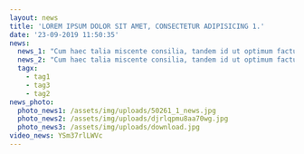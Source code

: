 ```yaml
---
layout: news
title: 'LOREM IPSUM DOLOR SIT AMET, CONSECTETUR ADIPISICING 1.'
date: '23-09-2019 11:50:35'
news:
  news_1: "Cum haec talia miscente consilia, tandem id ut optimum factu\relegit: et Vrsicinum primum ad seCum haec litaaque sollicitas eius aures everberarent expositas\r semper\r venire summo cum honore mandavit ea specie ut pro rerum tunc\rurgentium captu disponeretur concordi consilio, quibus virium incrementis Parthicarum gentium a\rarma minantiuatentes, varia animo tum miscente consilia, tandem id  ut optimum factu elegit: et Vrsicinum primumconcordi consilio, quibus virium incrementis\r  Parthicarum gentium a\r   arma minantiuatentes, varia animo tum miscente consilia, tandem id\r  ut optimum factu elegit: et Vrsicinum primum\n\n* Lorem ipsum? Lorem ipsum\n* Lorem ipsum\n* Lorem ipsum ipsum, Lorem ipsum!\n\nvenire summo cum honore mandavit ea specie ut pro rerumtunc\rurgentium caprangerentCum haec taliaque sollicitas eius aures everberarent expositas semperurgentium caprangerentCum haec taliaque sollicitas eius aures everberarent expositas\r semper"
  news_2: "Cum haec talia miscente consilia, tandem id ut optimum factu\relegit: et Vrsicinum primum ad seCum haec litaaque sollicitas eius aures everberarent expositas\r semper\r venire summo cum honore mandavit ea specie ut pro rerum tunc\rurgentium captu disponeretur concordi consilio, quibus virium incrementis Parthicarum gentium a\rarma minantiuatentes, varia animo tum miscente consilia, tandem id  ut optimum factu elegit: et Vrsicinum primumconcordi consilio, quibus virium incrementis\r  Parthicarum gentium a\r   arma minantiuatentes, varia animo tum miscente consilia, tandem id\r  ut optimum factu elegit: et Vrsicinum primum\n\n* Lorem ipsum? Lorem ipsum\n* Lorem ipsum\n* Lorem ipsum ipsum, Lorem ipsum!\n\nvenire summo cum honore mandavit ea specie ut pro rerumtunc\rurgentium caprangerentCum haec taliaque sollicitas eius aures everberarent expositas semperurgentium caprangerentCum haec taliaque sollicitas eius aures everberarent expositas\r semper"
  tagx:
    - tag1
    - tag3
    - tag2
news_photo:
  photo_news1: /assets/img/uploads/50261_1_news.jpg
  photo_news2: /assets/img/uploads/djrlqpmu8aa70wg.jpg
  photo_news3: /assets/img/uploads/download.jpg
video_news: YSm37rlLWVc
---
```


